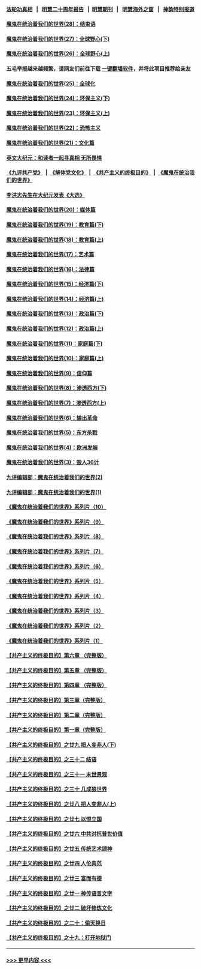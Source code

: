 #### [法轮功真相](https://github.com/gfw-breaker/truth/blob/master/README.md?t=0) &nbsp;&nbsp;|&nbsp;&nbsp; [明慧二十周年报告](https://github.com/gfw-breaker/mh-reports/blob/master/README.md?t=0) &nbsp;&nbsp;|&nbsp;&nbsp;[明慧期刊](https://github.com/gfw-breaker/mh-qikan) &nbsp;&nbsp;|&nbsp;&nbsp; [明慧海外之窗](https://github.com/gfw-breaker/mh-news/blob/master/README.md?t=0) &nbsp;&nbsp;|&nbsp;&nbsp; [神韵特别报道](https://github.com/gfw-breaker/mh-news/blob/master/shenyun.md?t=0)
#### [魔鬼在统治着我们的世界(28)：结束语](../pages/nsc422/n10936246.md?t=07160801) 
#### [魔鬼在统治着我们的世界(27)：全球野心(下)](../pages/nsc422/n10928319.md?t=07160801) 
#### [魔鬼在统治着我们的世界(26)：全球野心(上)](../pages/nsc422/n10900318.md?t=07160801) 
#### 五毛举报越来越频繁，请网友们前往下载 [一键翻墙软件](https://github.com/gfw-breaker/ssr-accounts)，并将此项目推荐给亲友
#### [魔鬼在统治着我们的世界(25)：全球化](../pages/nsc422/n10788205.md?t=07160801) 
#### [魔鬼在统治着我们的世界(24)：环保主义(下)](../pages/nsc422/n10695307.md?t=07160801) 
#### [魔鬼在统治着我们的世界(23)：环保主义(上)](../pages/nsc422/n10688613.md?t=07160801) 
#### [魔鬼在统治着我们的世界(22)：恐怖主义](../pages/nsc422/n10614727.md?t=07160801) 
#### [魔鬼在统治着我们的世界(21)：文化篇](../pages/nsc422/n10597706.md?t=07160801) 
#### [英文大纪元：和读者一起寻真相 无所畏惧](../pages/nsc422/n12542027.md?t=07160801) 
#### [《九评共产党》](https://github.com/begood0513/9ping.md/blob/master/README.md) &nbsp;|&nbsp; [《解体党文化》](../../../../jtdwh.md/blob/master/README.md)  &nbsp;|&nbsp; [《共产主义的终极目的》](../../../../gczydzjmd.md/blob/master/README.md) &nbsp;|&nbsp; [《魔鬼在统治我们的世界》](../../../../mgztzwmdsj.md/blob/master/README.md) 
#### [李洪志先生在大纪元发表《大选》](../pages/nsc422/n12534746.md?t=07160801) 
#### [魔鬼在统治着我们的世界(20)：媒体篇](../pages/nsc422/n10586579.md?t=07160801) 
#### [魔鬼在统治着我们的世界(19)：教育篇(下)](../pages/nsc422/n10564808.md?t=07160801) 
#### [魔鬼在统治着我们的世界(18)：教育篇(上)](../pages/nsc422/n10526970.md?t=07160801) 
#### [魔鬼在统治着我们的世界(17)：艺术篇](../pages/nsc422/n10499093.md?t=07160801) 
#### [魔鬼在统治着我们的世界(16)：法律篇](../pages/nsc422/n10485969.md?t=07160801) 
#### [魔鬼在统治着我们的世界(15)：经济篇(下)](../pages/nsc422/n10469975.md?t=07160801) 
#### [魔鬼在统治着我们的世界(14)：经济篇(上)](../pages/nsc422/n10457370.md?t=07160801) 
#### [魔鬼在统治着我们的世界(13)：政治篇(下)](../pages/nsc422/n10448270.md?t=07160801) 
#### [魔鬼在统治着我们的世界(12)：政治篇(上)](../pages/nsc422/n10444576.md?t=07160801) 
#### [魔鬼在统治着我们的世界(11)：家庭篇(下)](../pages/nsc422/n10440961.md?t=07160801) 
#### [魔鬼在统治着我们的世界(10)：家庭篇(上)](../pages/nsc422/n10435448.md?t=07160801) 
#### [魔鬼在统治着我们的世界(9)：信仰篇](../pages/nsc422/n10432159.md?t=07160801) 
#### [魔鬼在统治着我们的世界(8)：渗透西方(下)](../pages/nsc422/n10429603.md?t=07160801) 
#### [魔鬼在统治着我们的世界(7)：渗透西方(上)](../pages/nsc422/n10426013.md?t=07160801) 
#### [魔鬼在统治着我们的世界(6)：输出革命](../pages/nsc422/n10421536.md?t=07160801) 
#### [魔鬼在统治着我们的世界(5)：东方杀戮](../pages/nsc422/n10417707.md?t=07160801) 
#### [魔鬼在统治着我们的世界(4)：欧洲发端](../pages/nsc422/n10414890.md?t=07160801) 
#### [魔鬼在统治着我们的世界(3)：毁人36计](../pages/nsc422/n10411583.md?t=07160801) 
#### [九评编辑部：魔鬼在统治着我们的世界(2)](../pages/nsc422/n10410036.md?t=07160801) 
#### [九评编辑部：魔鬼在统治着我们的世界(1)](../pages/nsc422/n10406825.md?t=07160801) 
#### [《魔鬼在统治着我们的世界》系列片（10）](../pages/nsc422/n12292670.md?t=07160801) 
#### [《魔鬼在统治着我们的世界》系列片（9）](../pages/nsc422/n12290859.md?t=07160801) 
#### [《魔鬼在统治着我们的世界》系列片（8）](../pages/nsc422/n12287445.md?t=07160801) 
#### [《魔鬼在统治着我们的世界》系列片（7）](../pages/nsc422/n12283425.md?t=07160801) 
#### [《魔鬼在统治着我们的世界》系列片（6）](../pages/nsc422/n12282314.md?t=07160801) 
#### [《魔鬼在统治着我们的世界》系列片（5）](../pages/nsc422/n12281419.md?t=07160801) 
#### [《魔鬼在统治着我们的世界》系列片（4）](../pages/nsc422/n12274024.md?t=07160801) 
#### [《魔鬼在统治着我们的世界》系列片（3）](../pages/nsc422/n12271322.md?t=07160801) 
#### [《魔鬼在统治着我们的世界》系列片（2）](../pages/nsc422/n12269049.md?t=07160801) 
#### [《魔鬼在统治着我们的世界》系列片（1）](../pages/nsc422/n12267575.md?t=07160801) 
#### [【共产主义的终极目的】第六章 （完整版）](../pages/nsc422/n11428913.md?t=07160801) 
#### [【共产主义的终极目的】第五章 （完整版）](../pages/nsc422/n11428912.md?t=07160801) 
#### [【共产主义的终极目的】第四章 （完整版）](../pages/nsc422/n11428907.md?t=07160801) 
#### [【共产主义的终极目的】第三章（完整版）](../pages/nsc422/n11428848.md?t=07160801) 
#### [【共产主义的终极目的】第二章（完整版）](../pages/nsc422/n11428831.md?t=07160801) 
#### [【共产主义的终极目的】第一章（完整版）](../pages/nsc422/n11417651.md?t=07160801) 
#### [【共产主义的终极目的】之廿九 把人变非人(下)](../pages/nsc422/n11344140.md?t=07160801) 
#### [【共产主义的终极目的】之三十二 结语](../pages/nsc422/n11360535.md?t=07160801) 
#### [【共产主义的终极目的】之三十一 末世景观](../pages/nsc422/n11351129.md?t=07160801) 
#### [【共产主义的终极目的】之三十 几成狼世界](../pages/nsc422/n11348280.md?t=07160801) 
#### [【共产主义的终极目的】之廿八 把人变非人(上)](../pages/nsc422/n11340492.md?t=07160801) 
#### [【共产主义的终极目的】之廿七 以恨立国](../pages/nsc422/n11336944.md?t=07160801) 
#### [【共产主义的终极目的】之廿六 中共对抗普世价值](../pages/nsc422/n11324785.md?t=07160801) 
#### [【共产主义的终极目的】之廿五 传统艺术颂神](../pages/nsc422/n11296396.md?t=07160801) 
#### [【共产主义的终极目的】之廿四 人伦典范](../pages/nsc422/n11296397.md?t=07160801) 
#### [【共产主义的终极目的】之廿三 富而有德](../pages/nsc422/n11283598.md?t=07160801) 
#### [【共产主义的终极目的】之廿一 神传语言文字](../pages/nsc422/n11263265.md?t=07160801) 
#### [【共产主义的终极目的】之廿二 破坏修炼文化](../pages/nsc422/n11245728.md?t=07160801) 
#### [【共产主义的终极目的】之二十：偷天换日](../pages/nsc422/n11238846.md?t=07160801) 
#### [【共产主义的终极目的】之十九：打开地狱门](../pages/nsc422/n11206376.md?t=07160801) 

----
#### [ >>> 更早内容 <<< ](../indexes/nsc422-earlier.md)
